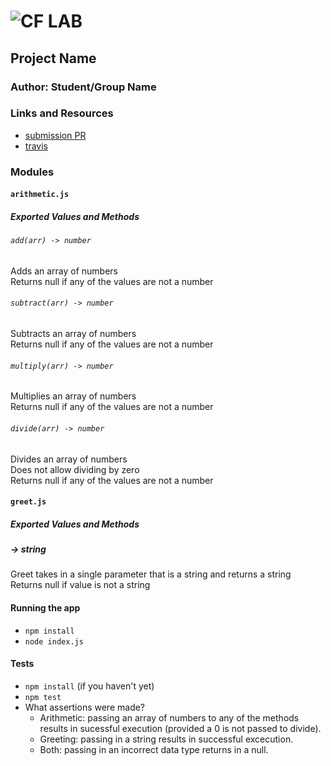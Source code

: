 ![CF](http://i.imgur.com/7v5ASc8.png) LAB  
=================================================  
  
## Project Name  
  
### Author: Student/Group Name  
  
### Links and Resources  
* [submission PR](https://github.com/401-advanced-javascript-mspake/lab-01/pull/3)  
* [travis](https://www.travis-ci.com/401-advanced-javascript-mspake/lab-01)  
  
### Modules  
  
#### `arithmetic.js`  
##### Exported Values and Methods  
  
###### `add(arr) -> number`  
Adds an array of numbers  
Returns null if any of the values are not a number  
  
###### `subtract(arr) -> number`  
Subtracts an array of numbers  
Returns null if any of the values are not a number  
  
###### `multiply(arr) -> number`  
Multiplies an array of numbers  
Returns null if any of the values are not a number  
  
###### `divide(arr) -> number`  
Divides an array of numbers  
Does not allow dividing by zero  
Returns null if any of the values are not a number  
  
#### `greet.js`  
##### Exported Values and Methods  
  
##### -> string
Greet takes in a single parameter that is a string and returns a string  
Returns null if value is not a string  
  
#### Running the app  
* `npm install`    
* `node index.js`  
  
#### Tests  
* `npm install` (if you haven't yet)
* `npm test`
* What assertions were made?
  * Arithmetic: passing an array of numbers to any of the methods results in sucessful execution (provided a 0 is not passed to divide).  
  * Greeting: passing in a string results in successful excecution.  
  * Both: passing in an incorrect data type returns in a null.  
